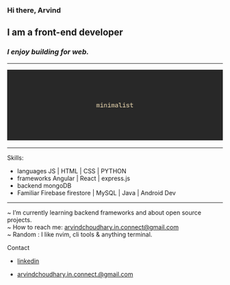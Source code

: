 ### Hi there, Arvind 
## I am a front-end developer
### _I enjoy building for web._
---
![I am a front-end developer](./images/cover.png)


---
Skills: 
- languages JS | HTML | CSS | PYTHON
- frameworks Angular | React | express.js
- backend mongoDB
- Familiar Firebase firestore | MySQL | Java | Android Dev
---

~ I’m currently learning backend frameworks and about open source projects. <br/>
~ How to reach me: arvindchoudhary.in.connect@gmail.com <br/>
~ Random : I like nvim, cli tools & anything terminal. 


Contact 

- [linkedin](https://www.linkedin.com/in/arvind-choudhary-bb036b244?lipi=urn%3Ali%3Apage%3Ad_flagship3_profile_view_base_contact_details%3B0PQVZANnSWCDhAh23w3Spg%3D%3D)

- arvindchoudhary.in.connect.@gmail.com


